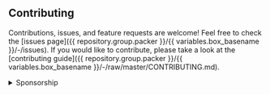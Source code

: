 ## Contributing

Contributions, issues, and feature requests are welcome! Feel free to check the [issues page]({{ repository.group.packer }}/{{ variables.box_basename }}/-/issues). If you would like to contribute, please take a look at the [contributing guide]({{ repository.group.packer }}/{{ variables.box_basename }}/-/raw/master/CONTRIBUTING.md).

<details>
<summary>Sponsorship</summary>
<br/>
<blockquote>
<br/>
I create open source projects out of love. Although I have a job, shelter, and as much fast food as I can handle, it would still be pretty cool to be appreciated by the community for something I have spent a lot of time and money on. Please consider sponsoring me! Who knows? Maybe I will be able to quit my job and publish open source full time.
<br/>
Sincerely,

***Brian Zalewski***
</blockquote>

<a href="{{ profile.patreon }}">
  <img src="https://c5.patreon.com/external/logo/become_a_patron_button@2x.png" width="160">
</a>

</details>
